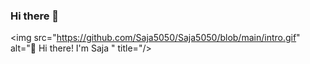 ### Hi there 👋
<img src="https://github.com/Saja5050/Saja5050/blob/main/intro.gif" alt="👋 Hi there! I'm Saja " title="/>
<!--
**Saja5050/Saja5050** is a ✨ _special_ ✨ repository because its `README.md` (this file) appears on your GitHub profile.

Here are some ideas to get you started:

- 🔭 I’m currently working on ...
- 🌱 I’m currently learning ...
- 👯 I’m looking to collaborate on ...
- 🤔 I’m looking for help with ...
- 💬 Ask me about ...
- 📫 How to reach me: ...
- 😄 Pronouns: ...
- ⚡ Fun fact: ...
-->
